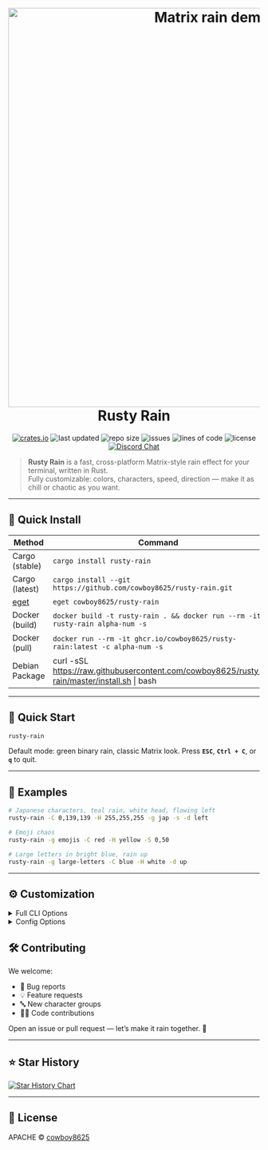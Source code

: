 <h1 align="center">
  <br>
  <img src="https://user-images.githubusercontent.com/43012445/105452071-411e4880-5c43-11eb-8ae2-4de61f310bf9.gif" alt="Matrix rain demo" width="800">
  <br>
  Rusty Rain
  <br>
</h1>

<p align="center">
<a href="https://crates.io/crates/rusty-rain"><img alt="crates.io" src="https://img.shields.io/crates/v/rusty-rain.svg"></a>
<img alt="last updated" src="https://img.shields.io/github/last-commit/cowboy8625/rusty-rain">
<img alt="repo size" src="https://img.shields.io/github/repo-size/cowboy8625/rusty-rain">
<img alt="issues" src="https://img.shields.io/github/issues/cowboy8625/rusty-rain">
<img alt="lines of code" src="https://img.shields.io/tokei/lines/github/cowboy8625/rusty-rain">
<img alt="license" src="https://img.shields.io/badge/License-MIT-blue.svg">
<a href="https://discord.gg/KwnGX8P"><img alt="Discord Chat" src="https://img.shields.io/discord/509849754155614230"></a>
</p>

> **Rusty Rain** is a fast, cross-platform Matrix-style rain effect for your terminal, written in Rust.  
> Fully customizable: colors, characters, speed, direction — make it as chill or chaotic as you want.

---

## 🚀 Quick Install

| Method                                   | Command                                                                                     |
| ---------------------------------------- | ------------------------------------------------------------------------------------------- |
| Cargo (stable)                           | `cargo install rusty-rain`                                                                  |
| Cargo (latest)                           | `cargo install --git https://github.com/cowboy8625/rusty-rain.git`                          |
| [eget](https://github.com/zyedidia/eget) | `eget cowboy8625/rusty-rain`                                                                |
| Docker (build)                           | `docker build -t rusty-rain . && docker run --rm -it rusty-rain alpha-num -s`               |
| Docker (pull)                            | `docker run --rm -it ghcr.io/cowboy8625/rusty-rain:latest -c alpha-num -s`                  |
| Debian Package                           | curl -sSL https://raw.githubusercontent.com/cowboy8625/rusty-rain/master/install.sh \| bash |

---

## 🎯 Quick Start

```bash
rusty-rain
```

Default mode: green binary rain, classic Matrix look.
Press **`ESC`**, **`Ctrl + C`**, or **`q`** to quit.

---

## 🎨 Examples

```bash
# Japanese characters, teal rain, white head, flowing left
rusty-rain -C 0,139,139 -H 255,255,255 -g jap -s -d left

# Emoji chaos
rusty-rain -g emojis -C red -H yellow -S 0,50

# Large letters in bright blue, rain up
rusty-rain -g large-letters -C blue -H white -d up
```

---

## ⚙️ Customization

<details>
<summary>Full CLI Options</summary>

```
Cross platform CMatrix like program.

Usage: rusty-rain [OPTIONS]

Options:
  -s, --shade


  -g, --group <GROUP>
          Set what kind of characters are printed as rain.
          OPTIONS:
              all            - This shows most of the Character Groups all at once.
              alphalow       - Lower Case Alphabet Characters
              alphaup        - Upper Case Alphabet Characters
              arrow          - Arrow Emojis or Fancy Characters
              bin            - All Ones and Zeros
              cards          - Playing Cards
              classic        - closer to what the default look is for cmatrix
              clock          - 🕑
              crab           - 🦀
              dominosh       - 🀽
              dominosv       - 🁫
              earth          - 🌎
              emojis         - This is just a bunch of random Emojis
              jap            - Japanese Characters
              large-letters  - Cool Looking Large Letters
              moon           - 🌕
              num            - Good ol fashion Numbers
              numbered-balls - These are like pool balls
              numbered-cubes - These are like the pool balls but just cubes
              open-source    - Open Source icon emojis
              pglangs        - These are programming language icons emojis
              plants         - Plants of sorts
              shapes         - Squares and Circles of a few colors
              smile          - 😃


          [default: bin]

  -C, --color <COLOR>
          Set color of Rain with color string name or tuple
          OPTIONS:
              white,
              red,
              blue,
              green,
              r,g,b


          [default: green]

  -H, --head <HEAD>
          Set the color of the first char in Rain.
          OPTIONS:
              white,
              red,
              blue,
              green,
              r,g,b,
              #RRGGBB


          [default: white]

  -d, --direction <DIRECTION>
          Set the direction of the Rain.
          Default is set to down/south
          OPTIONS:
              up or north,
              down or south,
              left or west,
              right or east


          [default: south]

  -S, --speed <SPEED>
          [default: 0,200]

  -D, --display-group
          Display Char Group

  -h, --help
          Print help (see a summary with '-h')

  -V, --version
          Print version
```

</details>

<details>
<summary>Config Options</summary>

```toml
# windows path %APPDATA%\\rusty-rain\\config.toml
# linux   path ~/.config/rusty-rain/config.toml
# mac    path ~/.config/rusty-rain/config.toml
speed = "0,200"
[groups.neovim]
range = [
  { start = 62319, end = 62320 },
]
width = 2

[groups.rust]
range = [
  { start = 59304, end = 59305 },
]
width = 2
```

## </details>

## 🛠 Contributing

We welcome:

- 🐛 Bug reports
- 💡 Feature requests
- 🔤 New character groups
- 🧑‍💻 Code contributions

Open an issue or pull request — let’s make it rain together. 🤣

---

## ⭐ Star History

<a href="https://star-history.com/#cowboy8625/rusty-rain&Date">
  <picture>
    <source media="(prefers-color-scheme: dark)" srcset="https://api.star-history.com/svg?repos=cowboy8625/rusty-rain&type=Date&theme=dark" />
    <source media="(prefers-color-scheme: light)" srcset="https://api.star-history.com/svg?repos=cowboy8625/rusty-rain&type=Date" />
    <img alt="Star History Chart" src="https://api.star-history.com/svg?repos=cowboy8625/rusty-rain&type=Date" />
  </picture>
</a>

---

## 📜 License

APACHE © [cowboy8625](https://github.com/cowboy8625)

